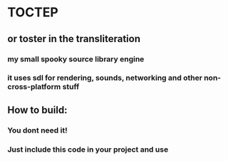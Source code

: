 # TOCTEP
## or toster in the transliteration

### my small spooky source library engine
### it uses sdl for rendering, sounds, networking and other non-cross-platform stuff

## How to build:
### You dont need it!
### Just include this code in your project and use